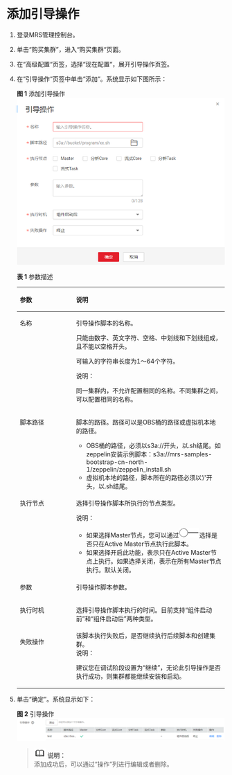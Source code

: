 # 添加引导操作<a name="ZH-CN_TOPIC_0114229327"></a>

1.  登录MRS管理控制台。
2.  单击“购买集群”，进入“购买集群“页面。
3.  在“高级配置“页签，选择“现在配置“，展开引导操作页签。
4.  在“引导操作“页签中单击“添加“。系统显示如下图所示：

    **图 1**  添加引导操作<a name="fig19887953114815"></a>  
    ![](figures/添加引导操作.png "添加引导操作")

    **表 1**  参数描述

    <a name="table37491430154018"></a>
    <table><thead align="left"><tr id="row1574783017401"><th class="cellrowborder" valign="top" width="27%" id="mcps1.2.3.1.1"><p id="p1674723044017"><a name="p1674723044017"></a><a name="p1674723044017"></a>参数</p>
    </th>
    <th class="cellrowborder" valign="top" width="73%" id="mcps1.2.3.1.2"><p id="p15747183094010"><a name="p15747183094010"></a><a name="p15747183094010"></a>说明</p>
    </th>
    </tr>
    </thead>
    <tbody><tr id="row77471830174011"><td class="cellrowborder" valign="top" width="27%" headers="mcps1.2.3.1.1 "><p id="p074793014020"><a name="p074793014020"></a><a name="p074793014020"></a><span>名称</span></p>
    </td>
    <td class="cellrowborder" valign="top" width="73%" headers="mcps1.2.3.1.2 "><p id="p15747133015400"><a name="p15747133015400"></a><a name="p15747133015400"></a>引导操作脚本的名称。</p>
    <p id="p11747230104016"><a name="p11747230104016"></a><a name="p11747230104016"></a>只能由数字、英文字符、空格、中划线和下划线组成，且不能以空格开头。</p>
    <p id="p2074714304407"><a name="p2074714304407"></a><a name="p2074714304407"></a>可输入的字符串长度为1～64个字符。</p>
    <div class="note" id="note874733015401"><a name="note874733015401"></a><a name="note874733015401"></a><span class="notetitle"> 说明： </span><div class="notebody"><p id="p57475301403"><a name="p57475301403"></a><a name="p57475301403"></a>同一集群内，不允许配置相同的名称。不同集群之间，可以配置相同的名称。</p>
    </div></div>
    </td>
    </tr>
    <tr id="row374783034013"><td class="cellrowborder" valign="top" width="27%" headers="mcps1.2.3.1.1 "><p id="p117472303401"><a name="p117472303401"></a><a name="p117472303401"></a>脚本路径</p>
    </td>
    <td class="cellrowborder" valign="top" width="73%" headers="mcps1.2.3.1.2 "><p id="p27472030104010"><a name="p27472030104010"></a><a name="p27472030104010"></a>脚本的路径。路径可以是OBS桶的路径或虚拟机本地的路径。</p>
    <a name="ul107475303406"></a><a name="ul107475303406"></a><ul id="ul107475303406"><li>OBS桶的路径，必须以s3a://开头，以.sh结尾。如zeppelin安装示例脚本：s3a://mrs-samples-bootstrap-cn-north-1/zeppelin/zeppelin_install.sh</li><li>虚拟机本地的路径，脚本所在的路径必须以‘/’开头，以.sh结尾。</li></ul>
    </td>
    </tr>
    <tr id="row274823064014"><td class="cellrowborder" valign="top" width="27%" headers="mcps1.2.3.1.1 "><p id="p8748183014016"><a name="p8748183014016"></a><a name="p8748183014016"></a>执行节点</p>
    </td>
    <td class="cellrowborder" valign="top" width="73%" headers="mcps1.2.3.1.2 "><p id="p474833019404"><a name="p474833019404"></a><a name="p474833019404"></a>选择引导操作脚本所执行的节点类型。</p>
    <div class="note" id="note4748530114019"><a name="note4748530114019"></a><a name="note4748530114019"></a><span class="notetitle"> 说明： </span><div class="notebody"><a name="ul15748173016400"></a><a name="ul15748173016400"></a><ul id="ul15748173016400"><li>如果选择Master节点，您可以通过<a name="image188871133428"></a><a name="image188871133428"></a><span><img id="image188871133428" src="figures/icon_mrs_disable_hec.png"></span>选择是否只在Active Master节点执行此脚本。</li><li>如果选择开启此功能，表示只在Active Master节点上执行。如果选择关闭，表示在所有Master节点执行。默认关闭。</li></ul>
    </div></div>
    </td>
    </tr>
    <tr id="row27481330124012"><td class="cellrowborder" valign="top" width="27%" headers="mcps1.2.3.1.1 "><p id="p3748103011406"><a name="p3748103011406"></a><a name="p3748103011406"></a>参数</p>
    </td>
    <td class="cellrowborder" valign="top" width="73%" headers="mcps1.2.3.1.2 "><p id="p1748530194020"><a name="p1748530194020"></a><a name="p1748530194020"></a>引导操作脚本参数。</p>
    </td>
    </tr>
    <tr id="row15749153054013"><td class="cellrowborder" valign="top" width="27%" headers="mcps1.2.3.1.1 "><p id="p4748133094012"><a name="p4748133094012"></a><a name="p4748133094012"></a>执行时机</p>
    </td>
    <td class="cellrowborder" valign="top" width="73%" headers="mcps1.2.3.1.2 "><p id="p7748133013402"><a name="p7748133013402"></a><a name="p7748133013402"></a>选择引导操作脚本执行的时间。目前支持“组件启动前”和“组件启动后”两种类型。</p>
    </td>
    </tr>
    <tr id="row474917307402"><td class="cellrowborder" valign="top" width="27%" headers="mcps1.2.3.1.1 "><p id="p197493309403"><a name="p197493309403"></a><a name="p197493309403"></a>失败操作</p>
    </td>
    <td class="cellrowborder" valign="top" width="73%" headers="mcps1.2.3.1.2 "><div class="p" id="p1974915300402"><a name="p1974915300402"></a><a name="p1974915300402"></a>该脚本执行失败后，是否继续执行后续脚本和创建集群。<div class="note" id="note4749183094012"><a name="note4749183094012"></a><a name="note4749183094012"></a><span class="notetitle"> 说明： </span><div class="notebody"><p id="p147496308407"><a name="p147496308407"></a><a name="p147496308407"></a>建议您在调试阶段设置为“继续”，无论此引导操作是否执行成功，则集群都能继续安装和启动。</p>
    </div></div>
    </div>
    </td>
    </tr>
    </tbody>
    </table>

5.  单击“确定”。系统显示如下：

    **图 2**  引导操作<a name="fig126241254145220"></a>  
    ![](figures/引导操作.png "引导操作")

    >![](public_sys-resources/icon-note.gif) **说明：**   
    >添加成功后，可以通过“操作”列进行编辑或者删除。  


